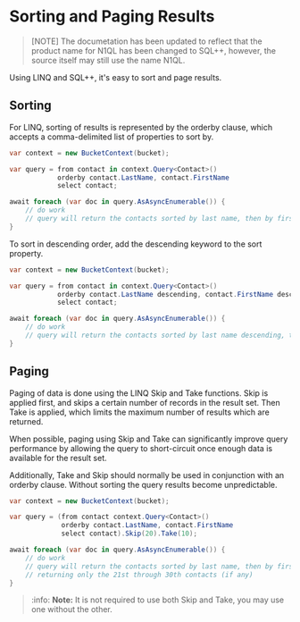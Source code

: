# Sorting and Paging Results

> [NOTE]
> The documetation has been updated to reflect that the product name for N1QL has been changed to SQL++, however, the source itself may still use the name N1QL.

Using LINQ and SQL++, it's easy to sort and page results.

## Sorting

For LINQ, sorting of results is represented by the orderby clause, which accepts a comma-delimited list of properties to sort by.

```cs
var context = new BucketContext(bucket);

var query = from contact in context.Query<Contact>()
            orderby contact.LastName, contact.FirstName
            select contact;

await foreach (var doc in query.AsAsyncEnumerable()) {
    // do work
    // query will return the contacts sorted by last name, then by first name
}
```

To sort in descending order, add the descending keyword to the sort property.

```cs
var context = new BucketContext(bucket);

var query = from contact in context.Query<Contact>()
            orderby contact.LastName descending, contact.FirstName descending
            select contact;

await foreach (var doc in query.AsAsyncEnumerable()) {
    // do work
    // query will return the contacts sorted by last name descending, then by first name descending
}
```

## Paging

Paging of data is done using the LINQ Skip and Take functions. Skip is applied first, and skips a certain number of records in the result set. Then Take is applied, which limits the maximum number of results which are returned.

When possible, paging using Skip and Take can significantly improve query performance by allowing the query to short-circuit once enough data is available for the result set.

Additionally, Take and Skip should normally be used in conjunction with an orderby clause.  Without sorting the query results become unpredictable.

```cs
var context = new BucketContext(bucket);

var query = (from contact context.Query<Contact>()
             orderby contact.LastName, contact.FirstName
             select contact).Skip(20).Take(10);

await foreach (var doc in query.AsAsyncEnumerable()) {
    // do work
    // query will return the contacts sorted by last name, then by first name
    // returning only the 21st through 30th contacts (if any)
}
```

> :info: **Note:** It is not required to use both Skip and Take, you may use one without the other.
